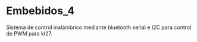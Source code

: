 # Embebidos_4
Sistema de control inalámbrico mediante bluetooth serial e I2C para control de PWM para kl27.
